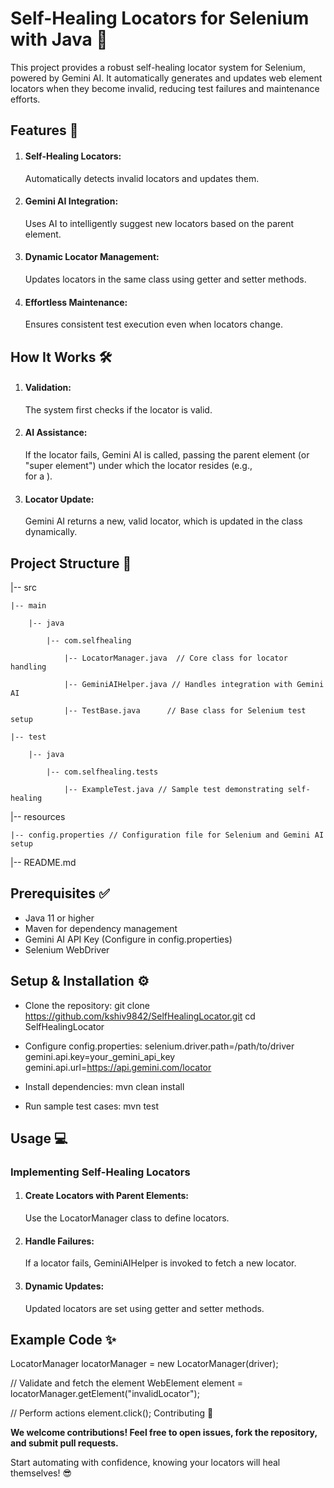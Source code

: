 <h1>Self-Healing Locators for Selenium with Java 🚀</h1>

This project provides a robust self-healing locator system for Selenium, powered by Gemini AI. It automatically generates and updates web element locators when they become invalid, reducing test failures and maintenance efforts.

<h2>Features 🌟</h2>
<ol>
<li><h4>Self-Healing Locators:</h4> Automatically detects invalid locators and updates them. </li>
<li><h4>Gemini AI Integration:</h4> Uses AI to intelligently suggest new locators based on the parent element. </li>
<li><h4>Dynamic Locator Management:</h4> Updates locators in the same class using getter and setter methods. </li>
<li><h4>Effortless Maintenance:</h4> Ensures consistent test execution even when locators change. </li>
</ol>
<h2>How It Works 🛠️</h2>
<ol>
<li><h4>Validation:</h4> The system first checks if the locator is valid.</li> 
<li><h4>AI Assistance:</h4> If the locator fails, Gemini AI is called, passing the parent element (or "super element") under which the locator resides (e.g., <div> for a <span>).</li> 
<li><h4>Locator Update:</h4> Gemini AI returns a new, valid locator, which is updated in the class dynamically.</li>
</ol>

<h2>Project Structure 📂</h2>

|-- src 

    |-- main 
    
        |-- java 
        
            |-- com.selfhealing
            
                |-- LocatorManager.java  // Core class for locator handling 
                
                |-- GeminiAIHelper.java // Handles integration with Gemini AI 
                
                |-- TestBase.java      // Base class for Selenium test setup 
                
    |-- test 
    
        |-- java 
        
            |-- com.selfhealing.tests 
            
                |-- ExampleTest.java // Sample test demonstrating self-healing                 
|-- resources  

    |-- config.properties // Configuration file for Selenium and Gemini AI setup     
|-- README.md 


<h2>Prerequisites ✅</h2>
<ul>
<li type = radio> Java 11 or higher</li>
<li type = radio> Maven for dependency management </li>
<li type = radio> Gemini AI API Key (Configure in config.properties) </li>
<li type = radio> Selenium WebDriver</li>
</ul>
<h2>Setup & Installation ⚙️</h2>

- Clone the repository:
   git clone https://github.com/kshiv9842/SelfHealingLocator.git
   cd SelfHealingLocator

- Configure config.properties:
  selenium.driver.path=/path/to/driver
  gemini.api.key=your_gemini_api_key
  gemini.api.url=https://api.gemini.com/locator

- Install dependencies:
  mvn clean install

- Run sample test cases:
  mvn test

<h2>Usage 💻</h2>
<h3>Implementing Self-Healing Locators</h3>
 <ol><li><h4>Create Locators with Parent Elements:</h4>
  Use the LocatorManager class to define locators.</li>
  <li><h4>Handle Failures:</h4> 
  If a locator fails, GeminiAIHelper is invoked to fetch a new locator.</li>
  <li><h4>Dynamic Updates:</h4>
  Updated locators are set using getter and setter methods.</li>
 </ol>
<h2>Example Code ✨</h2>
LocatorManager locatorManager = new LocatorManager(driver);

// Validate and fetch the element
WebElement element = locatorManager.getElement("invalidLocator");

// Perform actions
element.click();
Contributing 🤝

**We welcome contributions! Feel free to open issues, fork the repository, and submit pull requests.**

Start automating with confidence, knowing your locators will heal themselves! 😎
